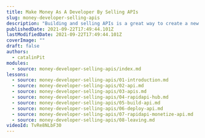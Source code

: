```yaml
---
title: Make Money As A Developer By Selling APIs
slug: money-developer-selling-apis
description: "Building and selling APIs is a great way to create a new source of passive income. Thus, in this video, you will see how to monetize your API!"
publishedDate: 2021-09-22T17:49:44.101Z
lastModifiedDate: 2021-09-22T17:49:44.101Z
coverImage: ""
draft: false
authors:
  - catalinPit
modules:
  - source: money-developer-selling-apis/index.md
lessons:
  - source: money-developer-selling-apis/01-introduction.md
  - source: money-developer-selling-apis/02-api.md
  - source: money-developer-selling-apis/03-apis.md
  - source: money-developer-selling-apis/04-rapidapi-hub.md
  - source: money-developer-selling-apis/05-build-api.md
  - source: money-developer-selling-apis/06-deploy-api.md
  - source: money-developer-selling-apis/07-rapidapi-monetize-api.md
  - source: money-developer-selling-apis/08-leaving.md
videoId: TvRe8NLbF30
---
```

